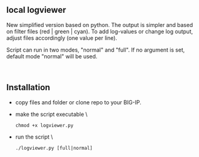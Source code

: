 ## local logviewer

New simplified version based on python. The output is simpler and based on filter files (red | green | cyan).
To add log-values or change log output, adjust files accordingly (one value per line).

Script can run in two modes, "normal" and "full". If no argument is set, default mode "normal" will be used.

<br /> 

## Installation

- copy files and folder or clone repo to your BIG-IP.
- make the script executable \

    `chmod +x logviewer.py`
- run the script \

    `./logviewer.py [full|normal]`